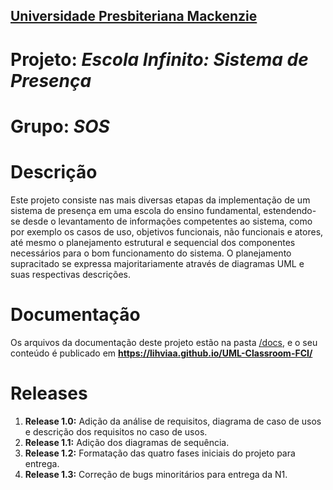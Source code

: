 <h2><a href= "https://www.mackenzie.br">Universidade Presbiteriana Mackenzie</a></h2>


# Projeto: *Escola Infinito: Sistema de Presença*

# Grupo: *SOS*

# Descrição

Este projeto consiste nas mais diversas etapas da implementação de um sistema de presença em uma escola do ensino fundamental, estendendo-se desde o levantamento de informações competentes ao sistema, como por exemplo os casos de uso, objetivos funcionais, não funcionais e atores, até mesmo o planejamento estrutural e sequencial dos componentes necessários para o bom funcionamento do sistema. O planejamento supracitado se expressa majoritariamente através de diagramas UML e suas respectivas descrições.

# Documentação

Os arquivos da documentação deste projeto estão na pasta [/docs](/docs), e o seu conteúdo é publicado em **https://lihviaa.github.io/UML-Classroom-FCI/**

# Releases

<ol>
  <li><b>Release 1.0:</b> Adição da análise de requisitos, diagrama de caso de usos e descrição dos requisitos no caso de usos.</li>
  <li><b>Release 1.1:</b> Adição dos diagramas de sequência.</li>
  <li><b>Release 1.2:</b> Formatação das quatro fases iniciais do projeto para entrega.</li>
  <li><b>Release 1.3:</b> Correção de bugs minoritários para entrega da N1.</li>
</ol>
